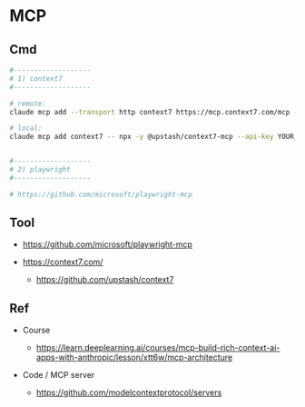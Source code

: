 # MCP

## Cmd

```bash
#-------------------
# 1) context7
#-------------------

# remote:
claude mcp add --transport http context7 https://mcp.context7.com/mcp --header "CONTEXT7_API_KEY: YOUR_API_KEY"

# local:
claude mcp add context7 -- npx -y @upstash/context7-mcp --api-key YOUR_API_KEY


#-------------------
# 2) playwright
#-------------------

# https://github.com/microsoft/playwright-mcp
```

## Tool

- https://github.com/microsoft/playwright-mcp

- https://context7.com/
  - https://github.com/upstash/context7

## Ref

- Course
  - https://learn.deeplearning.ai/courses/mcp-build-rich-context-ai-apps-with-anthropic/lesson/xtt6w/mcp-architecture
  
- Code / MCP server
  - https://github.com/modelcontextprotocol/servers
